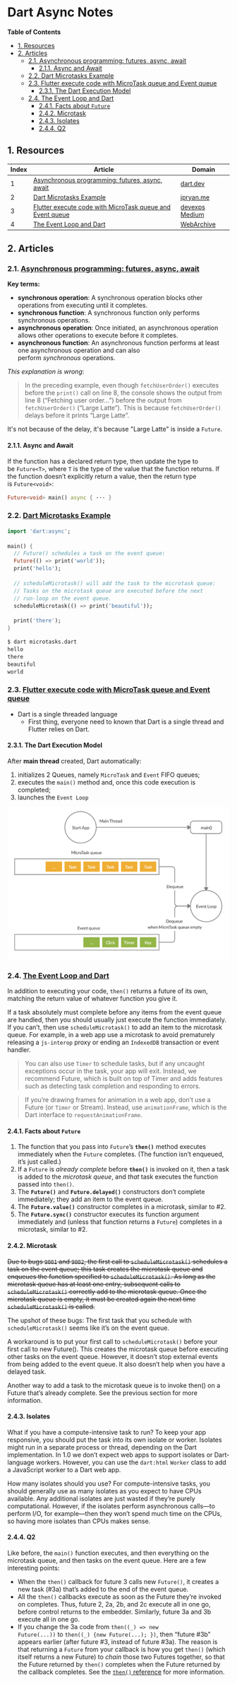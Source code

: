 # Dart Async Notes

**Table of Contents**

<!-- TOC depthFrom:2 -->

- [1. Resources](#1-resources)
- [2. Articles](#2-articles)
    - [2.1. Asynchronous programming: futures, async, await](#21-asynchronous-programming-futures-async-await)
        - [2.1.1. Async and Await](#211-async-and-await)
    - [2.2. Dart Microtasks Example](#22-dart-microtasks-example)
    - [2.3. Flutter execute code with MicroTask queue and Event queue](#23-flutter-execute-code-with-microtask-queue-and-event-queue)
        - [2.3.1. The Dart Execution Model](#231-the-dart-execution-model)
    - [2.4. The Event Loop and Dart](#24-the-event-loop-and-dart)
        - [2.4.1. Facts about `Future`](#241-facts-about-future)
        - [2.4.2. Microtask](#242-microtask)
        - [2.4.3. Isolates](#243-isolates)
        - [2.4.4. Q2](#244-q2)

<!-- /TOC -->

## 1. Resources

| Index | Article                                                                       | Domain                           |
| ----- | ----------------------------------------------------------------------------- | -------------------------------- |
| 1     | [Asynchronous programming: futures, async, await][dart.dev_async]             | [dart.dev][dart.dev]             |
| 2     | [Dart Microtasks Example][microtask_example]                                  | [jpryan.me][jpryan]              |
| 3     | [Flutter execute code with MicroTask queue and Event queue][devexps_medium_1] | [devexps Medium][devexps_medium] |
| 4     | [The Event Loop and Dart][event_loop_archive]                                 | [WebArchive][web_archive]        |


[dart.dev]: https://dart.dev/
[dart.dev_async]: https://dart.dev/codelabs/async-await#why-asynchronous-code-matters
[devexps_medium]: https://medium.com/@devexps/
[devexps_medium_1]: https://medium.com/@devexps/flutter-execute-code-with-microtask-queue-and-event-queue-f2dc10b06aad
[event_loop_archive]: https://web.archive.org/web/20170704074724/https://webdev.dartlang.org/articles/performance/event-loop
[jpryan]: http://jpryan.me/
[microtask_example]: http://jpryan.me/dartbyexample/examples/microtasks/
[web_archive]: https://web.archive.org/

## 2. Articles

### 2.1. [Asynchronous programming: futures, async, await][dart.dev_async]

**Key terms:**

- **synchronous operation**: A synchronous operation blocks other operations from executing until it completes.
- **synchronous function**: A synchronous function only performs synchronous operations.
- **asynchronous operation**: Once initiated, an asynchronous operation allows other operations to execute before it completes.
- **asynchronous function**: An asynchronous function performs at least one asynchronous operation and can also perform *synchronous* operations.

*This explanation is wrong*:

> In the preceding example, even though `fetchUserOrder()` executes before the `print()` call on line 8, the console shows the output from line 8 (“Fetching user order…”) before the output from `fetchUserOrder()` (“Large Latte”). This is because `fetchUserOrder()` delays before it prints “Large Latte”.

It's not because of the delay, it's because "Large Latte" is inside a `Future`.

#### 2.1.1. Async and Await

If the function has a declared return type, then update the type to be `Future<T>`, where `T` is the type of the value that the function returns. If the function doesn’t explicitly return a value, then the return type is `Future<void>`:

```dart
Future<void> main() async { ··· }
```

### 2.2. [Dart Microtasks Example][microtask_example]  

```dart
import 'dart:async';

main() {
  // Future() schedules a task on the event queue:
  Future(() => print('world'));
  print('hello');

  // scheduleMicrotask() will add the task to the microtask queue:
  // Tasks on the microtask queue are executed before the next
  // run-loop on the event queue.
  scheduleMicrotask(() => print('beautiful'));

  print('there');
}
```

```bash
$ dart microtasks.dart
hello
there
beautiful
world
```

### 2.3. [Flutter execute code with MicroTask queue and Event queue][devexps_medium_1]

- Dart is a single threaded language
    - First thing, everyone need to known that Dart is a single thread and Flutter relies on Dart.

#### 2.3.1. The Dart Execution Model

After **main thread** created, Dart automatically:

1. initializes 2 Queues, namely `MicroTask` and `Event` FIFO queues;
2. executes the `main()` method and, once this code execution is completed;
3. launches the `Event Loop`

![Event-Microtask Loop][event_microtask_loop]


[event_microtask_loop]: assets/event_microtask_loop.png

### 2.4. [The Event Loop and Dart][event_loop_archive]

In addition to executing your code, `then()` returns a future of its own, matching the return value of whatever function you give it.

If a task absolutely must complete before any items from the event queue are handled, then you should usually just execute the function immediately. If you can’t, then use `scheduleMicrotask()` to add an item to the microtask queue. For example, in a web app use a microtask to avoid prematurely releasing a `js-interop` proxy or ending an `IndexedDB` transaction or event handler.

> You can also use `Timer` to schedule tasks, but if any uncaught exceptions occur in the task, your app will exit. Instead, we recommend Future, which is built on top of Timer and adds features such as detecting task completion and responding to errors.

> If you’re drawing frames for animation in a web app, don’t use a Future (or `Timer` or Stream). Instead, use `animationFrame`, which is the Dart interface to `requestAnimationFrame`.

#### 2.4.1. Facts about `Future`

1. The function that you pass into `Future`’s **`then()`** method executes immediately when the `Future` completes. (The function isn’t enqueued, it’s just called.)
2. If a `Future` is *already complete* before **`then()`** is invoked on it, then a task is added to the *microtask queue*, and *that* task executes the function passed into `then()`.
3. The **`Future()`** and **`Future.delayed()`** constructors don’t complete immediately; they add an item to the event queue.
4. The **`Future.value()`** constructor completes in a microtask, similar to #2.
5. The **`Future.sync()`** constructor executes its function argument immediately and (unless that function returns a `Future`) completes in a microtask, similar to #2.

#### 2.4.2. Microtask

~~Due to bugs `9001` and `9002`, the first call to `scheduleMicrotask()` schedules a task on the event queue; this task creates the microtask queue and enqueues the function specified to `scheduleMicrotask()`. As long as the microtask queue has at least one entry, subsequent calls to `scheduleMicrotask()` correctly add to the microtask queue. Once the microtask queue is empty, it must be created again the next time `scheduleMicrotask()` is called.~~

The upshot of these bugs: The first task that you schedule with `scheduleMicrotask()` seems like it’s on the event queue.

A workaround is to put your first call to `scheduleMicrotask()` before your first call to new Future(). This creates the microtask queue before executing other tasks on the event queue. However, it doesn’t stop external events from being added to the event queue. It also doesn’t help when you have a delayed task.

Another way to add a task to the microtask queue is to invoke then() on a Future that’s already complete. See the previous section for more information.

#### 2.4.3. Isolates

What if you have a compute-intensive task to run? To keep your app responsive, you should put the task into its own isolate or worker. Isolates might run in a separate process or thread, depending on the Dart implementation. In 1.0 we don’t expect web apps to support isolates or Dart-language workers. However, you can use the `dart:html` `Worker` class to add a JavaScript worker to a Dart web app.

How many isolates should you use? For compute-intensive tasks, you should generally use as many isolates as you expect to have CPUs available. Any additional isolates are just wasted if they’re purely computational. However, if the isolates perform asynchronous calls—to perform I/O, for example—then they won’t spend much time on the CPUs, so having more isolates than CPUs makes sense.

#### 2.4.4. Q2

Like before, the `main()` function executes, and then everything on the microtask queue, and then tasks on the event queue. Here are a few interesting points:

- When the `then()` callback for future 3 calls new `Future()`, it creates a new task (#3a) that’s added to the end of the event queue.
- All the `then()` callbacks execute as soon as the Future they’re invoked on completes. Thus, future 2, 2a, 2b, and 2c execute all in one go, before control returns to the embedder. Similarly, future 3a and 3b execute all in one go.
- If you change the 3a code from `then((_) => new Future(...))` to `then((_) {new Future(...); })`, then “future #3b” appears earlier (after future #3, instead of future #3a). The reason is that returning a `Future` from your callback is how you get `then()` (which itself returns a new Future) to *chain* those two Futures together, so that the Future returned by `then()` completes when the Future returned by the callback completes. See the [`then()` reference](https://web.archive.org/web/20170704074724/https://api.dartlang.org/stable/dart-async/Future/then.html) for more information.